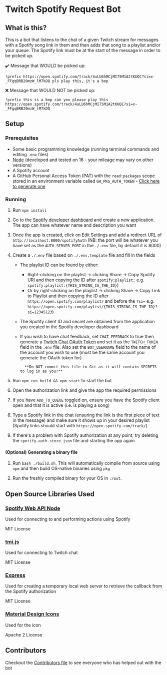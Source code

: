 # Twitch Spotify Request Bot

## What is this?

This is a bot that listens to the chat of a given Twitch stream for messages with a Spotify song link in them and then
adds that song to a playlist and/or your queue. The Spotify link must be at the start of the message in order to be
picked up.

✔️ Message that WOULD be picked up:

```
!prefix https://open.spotify.com/track/4uLU6hMCjMI75M1A2tKUQC?si=x-_FFgqBRB20mzW_lM7kDQ pls play this, it's a bop
```

❌ Message that WOULD NOT be picked up:

```
!prefix this is a bop can you please play this https://open.spotify.com/track/4uLU6hMCjMI75M1A2tKUQC?si=x-_FFgqBRB20mzW_lM7kDQ
```

## Setup

### Prerequisites

- Some basic programming knowledge (running terminal commands and editing `.env` files)
- [Node](https://nodejs.org/en/) (developed and tested on 16 - your mileage may vary on other versions)
- A Spotify account
- A GitHub Personal Access Token (PAT) with the `read:packages` scope stored in an environment variable
  called `GH_PKG_AUTH_TOKEN` - [Click here to generate one](https://github.com/settings/tokens/new?description=Twitch%20Spotify%20Request%20Bot&scopes=read%3Apackages)

### Running

1.  Run `npm install`

2.  Go to the [Spotify developer dashboard](https://developer.spotify.com/dashboard/)
    and create a new application. The app can have whatever name and description you want

3.  Once the app is created, click on Edit Settings and add a redirect URL of
    `http://localhost:8000/spotifyAuth` (NB: the port will be whatever you have set as the `AUTH_SERVER_PORT` in
    the `./.env` file, by default it is 8000)

4.  Create a `./.env` file based on `./.env.template` file and fill in the fields

    - The playlist ID can be found by either:

      - Right-clicking on the playlist -> clicking Share -> Copy Spotify URI and then copying the ID after `spotify:playlist:`
        e.g. `spotify:playlist:{THIS_STRING_IS_THE_ID}`)
      - Or by right-clicking on the playlist -> clicking Share -> Copy Link to Playlist and then copying the ID after `https://open.spotify.com/playlist/` and before the `?si=`
        e.g. `https://open.spotify.com/playlist/{THIS_STRING_IS_THE_ID}?si=12345123`)

    - The Spotify client ID and secret are obtained from the application you created in the Spotify developer dashboard

    - If you wish to have chat feedback, set `CHAT_FEEDBACK` to true then generate a
      [Twitch Chat OAuth Token](https://twitchapps.com/tmi/) and set it as the `TWITCH_TOKEN` field in the `.env` file.
      Also
      set the `BOT_USERNAME` field to the name of the account you wish to use (must be the same account you generate the
      OAuth token for)

          	**Do NOT commit this file to Git as it will contain SECRETS to log in as you!**

5.  Run `npm run build && npm start` to start the bot

6.  Open the authorization link and give the app the required permissions

7.  If you have `ADD_TO_QUEUE` toggled on, ensure you have the Spotify client open and that it is active (i.e. is playing
    a song)

8.  Type a Spotify link in the chat (ensuring the link is the first piece of text in the message)
    and make sure it shows up in your desired playlist (Spotify links should start
    with `https://open.spotify.com/track/`)

9.  If there's a problem with Spotify authorization at any point, try deleting the
    `spotify-auth-store.json` file and starting the app again

#### (Optional) Generating a binary file

1. Run `bash ./build.sh`. This will automatically compile from source using `npm` and then build OS-native binaries
   using `pkg`

2. Run the freshly compiled binary for your OS in `./out`.

## Open Source Libraries Used

### [Spotify Web API Node](https://github.com/thelinmichael/spotify-web-api-node)

Used for connecting to and performing actions using Spotify

MIT License

### [tmi.js](https://github.com/tmijs/tmi.js)

Used for connecting to Twitch chat

MIT License

### [Express](https://github.com/expressjs/express)

Used for creating a temporary local web server to retrieve the callback from the Spotify authorization

MIT License

### [Material Design Icons](https://github.com/google/material-design-icons)

Used for the icon

Apache 2 License

## Contributors

Checkout the [Contributors file](./CONTRIBUTORS.md) to see everyone who has helped out with the bot
